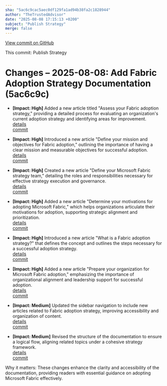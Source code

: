 ```yaml
---
sha: "5ac6c9cac5aec0df129fa1ad94b38fa2c1828944"
author: "TheTrustedAdvisor"
date: "2025-08-08 17:15:13 +0200"
subject: "Publish Strategy"
merge: false
---
```


[View commit on GitHub](https://github.com/TheTrustedAdvisor/FabricAdoptionFramework/commit/5ac6c9cac5aec0df129fa1ad94b38fa2c1828944)

This commit: Publish Strategy

# Changes – 2025-08-08: Add Fabric Adoption Strategy Documentation (5ac6c9c)

- **[Impact: High]** Added a new article titled "Assess your Fabric adoption strategy," providing a detailed process for evaluating an organization's current adoption strategy and identifying areas for improvement.  
   [details](/docs/about/changes/2025-08-08-assess-your-fabric-adoption-strategy)  
   [commit](https://github.com/TheTrustedAdvisor/FabricAdoptionFramework/commit/5ac6c9cac5aec0df129fa1ad94b38fa2c1828944)

- **[Impact: High]** Introduced a new article "Define your mission and objectives for Fabric adoption," outlining the importance of having a clear mission and measurable objectives for successful adoption.  
   [details](/docs/about/changes/2025-08-08-define-your-mission-and-objectives)  
   [commit](https://github.com/TheTrustedAdvisor/FabricAdoptionFramework/commit/5ac6c9cac5aec0df129fa1ad94b38fa2c1828944)

- **[Impact: High]** Created a new article "Define your Microsoft Fabric strategy team," detailing the roles and responsibilities necessary for effective strategy execution and governance.  
   [details](/docs/about/changes/2025-08-08-define-your-strategy-team)  
   [commit](https://github.com/TheTrustedAdvisor/FabricAdoptionFramework/commit/5ac6c9cac5aec0df129fa1ad94b38fa2c1828944)

- **[Impact: High]** Added a new article "Determine your motivations for adopting Microsoft Fabric," which helps organizations articulate their motivations for adoption, supporting strategic alignment and prioritization.  
   [details](/docs/about/changes/2025-08-08-determine-your-motivations)  
   [commit](https://github.com/TheTrustedAdvisor/FabricAdoptionFramework/commit/5ac6c9cac5aec0df129fa1ad94b38fa2c1828944)

- **[Impact: High]** Introduced a new article "What is a Fabric adoption strategy?" that defines the concept and outlines the steps necessary for a successful adoption strategy.  
   [details](/docs/about/changes/2025-08-08-overview)  
   [commit](https://github.com/TheTrustedAdvisor/FabricAdoptionFramework/commit/5ac6c9cac5aec0df129fa1ad94b38fa2c1828944)

- **[Impact: High]** Added a new article "Prepare your organization for Microsoft Fabric adoption," emphasizing the importance of organizational alignment and leadership support for successful adoption.  
   [details](/docs/about/changes/2025-08-08-prepare-your-organization)  
   [commit](https://github.com/TheTrustedAdvisor/FabricAdoptionFramework/commit/5ac6c9cac5aec0df129fa1ad94b38fa2c1828944)

- **[Impact: Medium]** Updated the sidebar navigation to include new articles related to Fabric adoption strategy, improving accessibility and organization of content.  
   [details](/docs/about/changes/2025-08-08-navigation-update)  
   [commit](https://github.com/TheTrustedAdvisor/FabricAdoptionFramework/commit/5ac6c9cac5aec0df129fa1ad94b38fa2c1828944)

- **[Impact: Medium]** Revised the structure of the documentation to ensure a logical flow, aligning related topics under a cohesive strategy framework.  
   [details](/docs/about/changes/2025-08-08-structure-update)  
   [commit](https://github.com/TheTrustedAdvisor/FabricAdoptionFramework/commit/5ac6c9cac5aec0df129fa1ad94b38fa2c1828944)

Why it matters: These changes enhance the clarity and accessibility of the documentation, providing readers with essential guidance on adopting Microsoft Fabric effectively.
